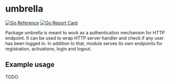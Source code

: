 # umbrella

[![Go Reference](https://pkg.go.dev/badge/github.com/go-phings/umbrella.svg)](https://pkg.go.dev/github.com/go-phings/umbrella) [![Go Report Card](https://goreportcard.com/badge/github.com/go-phings/umbrella)](https://goreportcard.com/report/github.com/go-phings/umbrella)

Package umbrella is meant to work as a authentication mechanism for HTTP endpoint. It can be used to wrap HTTP server handler and check if any user has been logged in. In addition to that, module serves its own endpoints for registration, activations, login and logout.

## Example usage

TODO.
